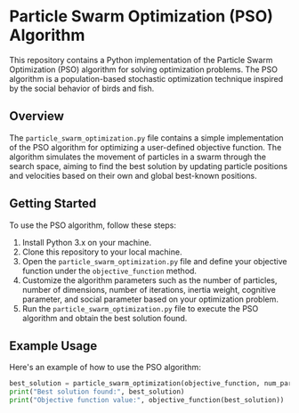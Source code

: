 # Particle Swarm Optimization (PSO) Algorithm

This repository contains a Python implementation of the Particle Swarm Optimization (PSO) algorithm for solving optimization problems. The PSO algorithm is a population-based stochastic optimization technique inspired by the social behavior of birds and fish.

## Overview

The `particle_swarm_optimization.py` file contains a simple implementation of the PSO algorithm for optimizing a user-defined objective function. The algorithm simulates the movement of particles in a swarm through the search space, aiming to find the best solution by updating particle positions and velocities based on their own and global best-known positions.

## Getting Started

To use the PSO algorithm, follow these steps:

1. Install Python 3.x on your machine.
2. Clone this repository to your local machine.
3. Open the `particle_swarm_optimization.py` file and define your objective function under the `objective_function` method.
4. Customize the algorithm parameters such as the number of particles, number of dimensions, number of iterations, inertia weight, cognitive parameter, and social parameter based on your optimization problem.
5. Run the `particle_swarm_optimization.py` file to execute the PSO algorithm and obtain the best solution found.

## Example Usage

Here's an example of how to use the PSO algorithm:

```python
best_solution = particle_swarm_optimization(objective_function, num_particles=30, num_dimensions=2, num_iterations=100, inertia_weight=0.5, cognitive_param=1.5, social_param=1.5)
print("Best solution found:", best_solution)
print("Objective function value:", objective_function(best_solution))
